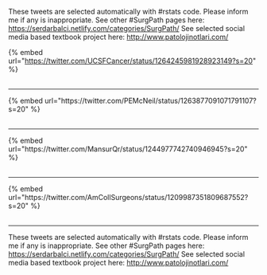 

These tweets are selected automatically with #rstats code. Please inform me if any is inappropriate.
See other #SurgPath pages here: https://serdarbalci.netlify.com/categories/SurgPath/ 
See selected social media based textbook project here: http://www.patolojinotlari.com/

{% embed url="https://twitter.com/UCSFCancer/status/1264245981928923149?s=20" %}<br>
<br>
<hr>
{% embed url="https://twitter.com/PEMcNeil/status/1263877091071791107?s=20" %}<br>
<br>
<hr>
{% embed url="https://twitter.com/MansurQr/status/1244977742740946945?s=20" %}<br>
<br>
<hr>
{% embed url="https://twitter.com/AmCollSurgeons/status/1209987351809687552?s=20" %}<br>
<br>
<hr>


These tweets are selected automatically with #rstats code. Please inform me if any is inappropriate.
See other #SurgPath pages here: https://serdarbalci.netlify.com/categories/SurgPath/ 
See selected social media based textbook project here: http://www.patolojinotlari.com/
